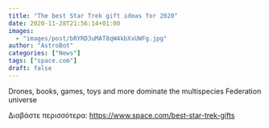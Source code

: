 ```yaml
---
title: "The best Star Trek gift ideas for 2020"
date: 2020-11-28T21:56:14+01:00
images:
  - "images/post/bRYRD3uMAT8qW4kbXxUWFg.jpg"
author: "AstroBot"
categories: ["News"]
tags: ["space.com"]
draft: false
---
```


Drones, books, games, toys and more dominate the multispecies Federation universe 

Διαβάστε περισσότερα: https://www.space.com/best-star-trek-gifts
